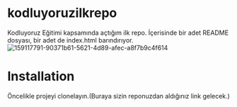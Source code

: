 # kodluyoruzilkrepo
Kodluyoruz Eğitimi kapsamında açtığım ilk repo. İçerisinde bir adet README dosyası, bir adet de index.html barındırıyor.
![159117791-90371b61-5621-4d89-afec-a8f7b9c4f614](https://user-images.githubusercontent.com/102191609/159602119-168aa92d-ad25-47bc-808b-204b5b8e4fb3.png)

# Installation
Öncelikle projeyi clonelayın.(Buraya sizin reponuzdan aldığınız link gelecek.)
